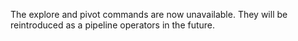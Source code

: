 The explore and pivot commands are now unavailable. They will be reintroduced
as a pipeline operators in the future.
